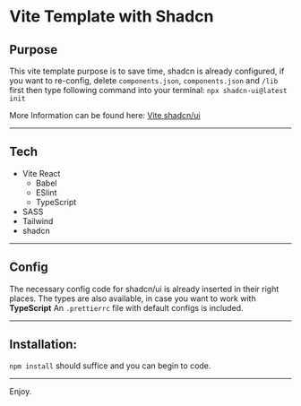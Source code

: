 # Vite Template with Shadcn

## Purpose

This vite template purpose is to save time, shadcn is already configured, if you want to re-config, delete `components.json`, `components.json` and `/lib` first
then type following command into your terminal: `npx shadcn-ui@latest init`

More Information can be found here:  [Vite shadcn/ui]("https://ui.shadcn.com/docs/installation/vite")

---

## Tech

- Vite React
   - Babel
   - ESlint
   - TypeScript    
- SASS
- Tailwind
- shadcn

---

## Config

The necessary config code for shadcn/ui is already inserted in their right places.
The types are also available, in case you want to work with **TypeScript**
An `.prettierrc` file with default configs is included.

---

## Installation:

`npm install` should suffice and you can begin to code.

---

Enjoy.
